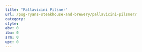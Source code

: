 ```yaml
---
title: "Pallavicini Pilsner"
url: /pug-ryans-steakhouse-and-brewery/pallavicini-pilsner/
category: 
style: 
abv: 0
ibu: 0
srm: 0
upc: 0
---
```


